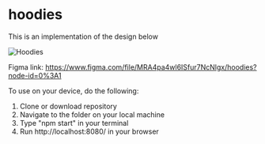 # hoodies

This is an implementation of the design below

![Hoodies](https://user-images.githubusercontent.com/38637293/165888773-89654729-b5d4-498a-a073-5efad1254529.jpg)

Figma link: https://www.figma.com/file/MRA4pa4wl6ISfur7NcNlgx/hoodies?node-id=0%3A1

To use on your device, do the following:

1) Clone or download repository
2) Navigate to the folder on your local machine
3) Type "npm start" in your terminal
4) Run http://localhost:8080/ in your browser
